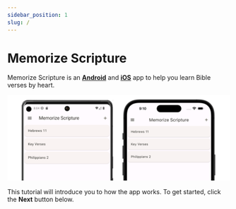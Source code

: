 ```yaml
---
sidebar_position: 1
slug: /
---
```


# Memorize Scripture

Memorize Scripture is an [**Android**](https://play.google.com/store/apps/details?id=dev.ethnos.memorize_scripture) and [**iOS**](https://apps.apple.com/us/app/memorize-scripture-ethnosdev/id6449814205) app to help you learn Bible verses by heart. 

![Add collection](img/android-ios.png)

This tutorial will introduce you to how the app works. To get started, click the **Next** button below.
